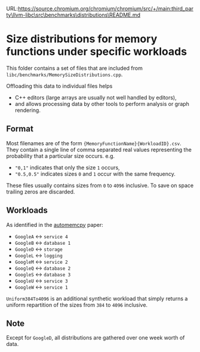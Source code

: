URL:https://source.chromium.org/chromium/chromium/src/+/main:third_party\llvm-libc\src\benchmarks\distributions\README.md
# Size distributions for memory functions under specific workloads

This folder contains a set of files that are included from `libc/benchmarks/MemorySizeDistributions.cpp`.

Offloading this data to individual files helps
 - C++ editors (large arrays are usually not well handled by editors),
 - and allows processing data by other tools to perform analysis or graph rendering.

 ## Format

Most filenames are of the form `{MemoryFunctionName}{WorkloadID}.csv`. They contain a single line of comma separated real values representing the probability that a particular size occurs. e.g.
 - `"0,1"` indicates that only the size `1` occurs,
 - `"0.5,0.5"` indicates sizes `0` and `1` occur with the same frequency.

 These files usually contains sizes from `0` to `4096` inclusive. To save on space trailing zeros are discarded.

 ## Workloads

As identified in the [automemcpy](https://research.google/pubs/pub50338/) paper:
  - `GoogleA` <-> `service 4`
  - `GoogleB` <-> `database 1`
  - `GoogleD` <-> `storage`
  - `GoogleL` <-> `logging`
  - `GoogleM` <-> `service 2`
  - `GoogleQ` <-> `database 2`
  - `GoogleS` <-> `database 3`
  - `GoogleU` <-> `service 3`
  - `GoogleW` <-> `service 1`

`Uniform384To4096` is an additional synthetic workload that simply returns a uniform repartition of the sizes from `384` to `4096` inclusive.

## Note

Except for `GoogleD`, all distributions are gathered over one week worth of data.
